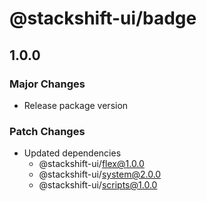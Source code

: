 # @stackshift-ui/badge

## 1.0.0

### Major Changes

- Release package version

### Patch Changes

- Updated dependencies
  - @stackshift-ui/flex@1.0.0
  - @stackshift-ui/system@2.0.0
  - @stackshift-ui/scripts@1.0.0
